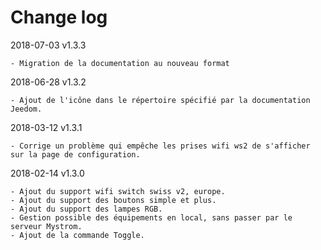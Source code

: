 Change log
==
2018-07-03 v1.3.3

    - Migration de la documentation au nouveau format

2018-06-28 v1.3.2

    - Ajout de l'icône dans le répertoire spécifié par la documentation Jeedom.

2018-03-12 v1.3.1

    - Corrige un problème qui empêche les prises wifi ws2 de s'afficher sur la page de configuration.

2018-02-14 v1.3.0

    - Ajout du support wifi switch swiss v2, europe.
    - Ajout du support des boutons simple et plus.
    - Ajout du support des lampes RGB.
    - Gestion possible des équipements en local, sans passer par le serveur Mystrom.
    - Ajout de la commande Toggle.